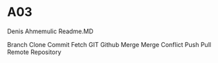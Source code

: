 # A03
Denis Ahmemulic Readme.MD

Branch
Clone
Commit
Fetch
GIT
Github
Merge
Merge Conflict
Push
Pull
Remote
Repository
